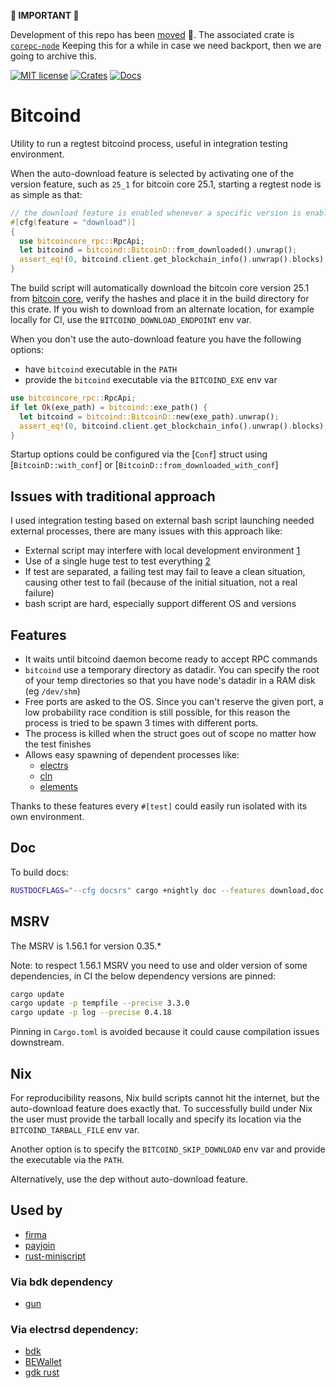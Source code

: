 **🚧 IMPORTANT 🚧**

Development of this repo has been [moved](https://github.com/rust-bitcoin/corepc/tree/master/node) 🚚.
The associated crate is [`corepc-node`](https://crates.io/crates/corepc-node)
Keeping this for a while in case we need backport, then we are going to archive this.


[![MIT license](https://img.shields.io/github/license/RCasatta/bitcoind)](https://github.com/RCasatta/bitcoind/blob/master/LICENSE)
[![Crates](https://img.shields.io/crates/v/bitcoind.svg)](https://crates.io/crates/bitcoind)
[![Docs](https://img.shields.io/badge/docs.rs-bitcoind-green)](https://docs.rs/bitcoind)

# Bitcoind

Utility to run a regtest bitcoind process, useful in integration testing environment.

When the auto-download feature is selected by activating one of the version feature, such as `25_1`
for bitcoin core 25.1, starting a regtest node is as simple as that:

```rust
// the download feature is enabled whenever a specific version is enabled, for example `25_1` or `24_0_1`
#[cfg(feature = "download")]
{
  use bitcoincore_rpc::RpcApi;
  let bitcoind = bitcoind::BitcoinD::from_downloaded().unwrap();
  assert_eq!(0, bitcoind.client.get_blockchain_info().unwrap().blocks);
}
```

The build script will automatically download the bitcoin core version 25.1 from [bitcoin core](https://bitcoincore.org),
verify the hashes and place it in the build directory for this crate. If you wish to download from an 
alternate location, for example locally for CI, use the `BITCOIND_DOWNLOAD_ENDPOINT` env var.

When you don't use the auto-download feature you have the following options:

* have `bitcoind` executable in the `PATH`
* provide the `bitcoind` executable via the `BITCOIND_EXE` env var

```rust
use bitcoincore_rpc::RpcApi;
if let Ok(exe_path) = bitcoind::exe_path() {
  let bitcoind = bitcoind::BitcoinD::new(exe_path).unwrap();
  assert_eq!(0, bitcoind.client.get_blockchain_info().unwrap().blocks);
}
```

Startup options could be configured via the [`Conf`] struct using [`BitcoinD::with_conf`] or 
[`BitcoinD::from_downloaded_with_conf`]

## Issues with traditional approach

I used integration testing based on external bash script launching needed external processes, there 
are many issues with this approach like:

* External script may interfere with local development environment [1](https://github.com/rust-bitcoin/rust-bitcoincore-rpc/blob/200fc8247c1896709a673b82a89ca0da5e7aa2ce/integration_test/run.sh#L9)
* Use of a single huge test to test everything [2](https://github.com/rust-bitcoin/rust-bitcoincore-rpc/blob/200fc8247c1896709a673b82a89ca0da5e7aa2ce/integration_test/src/main.rs#L122-L203)
* If test are separated, a failing test may fail to leave a clean situation, causing other test to 
fail (because of the initial situation, not a real failure)
* bash script are hard, especially support different OS and versions

## Features

  * It waits until bitcoind daemon become ready to accept RPC commands
  * `bitcoind` use a temporary directory as datadir. You can specify the root of your temp directories 
  so that you have node's datadir in a RAM disk (eg `/dev/shm`)
  * Free ports are asked to the OS. Since you can't reserve the given port, a low probability race 
  condition is still possible, for this reason the process is tried to be spawn 3 times with different
  ports.
  * The process is killed when the struct goes out of scope no matter how the test finishes
  * Allows easy spawning of dependent processes like:
    - [electrs](https://github.com/RCasatta/electrsd)
    - [cln](https://github.com/RCasatta/lightningd)
    - [elements](https://github.com/RCasatta/elementsd)

Thanks to these features every `#[test]` could easily run isolated with its own environment.

## Doc

To build docs:

```sh
RUSTDOCFLAGS="--cfg docsrs" cargo +nightly doc --features download,doc --open
```

## MSRV

The MSRV is 1.56.1 for version 0.35.*

Note: to respect 1.56.1 MSRV you need to use and older version of some dependencies, in CI the below
dependency versions are pinned:

```sh
cargo update
cargo update -p tempfile --precise 3.3.0
cargo update -p log --precise 0.4.18
```

Pinning in `Cargo.toml` is avoided because it could cause
compilation issues downstream.

## Nix

For reproducibility reasons, Nix build scripts cannot hit the internet, but the
auto-download feature does exactly that. To successfully build under Nix the
user must provide the tarball locally and specify its location via the
`BITCOIND_TARBALL_FILE` env var.

Another option is to specify the `BITCOIND_SKIP_DOWNLOAD` env var and provide the
executable via the `PATH`.

Alternatively, use the dep without auto-download feature.

## Used by

* [firma](https://github.com/RCasatta/firma/)
* [payjoin](https://github.com/Kixunil/payjoin)
* [rust-miniscript](https://github.com/rust-bitcoin/rust-miniscript/tree/4a3ba11c2fd5063be960741d557f3f7a28041e1f/bitcoind-tests)

### Via bdk dependency

* [gun](https://github.com/LLFourn/gun)

### Via electrsd dependency:

* [bdk](https://github.com/bitcoindevkit/bdk)
* [BEWallet](https://github.com/LeoComandini/BEWallet)
* [gdk rust](https://github.com/Blockstream/gdk/blob/master/subprojects/gdk_rust/)

